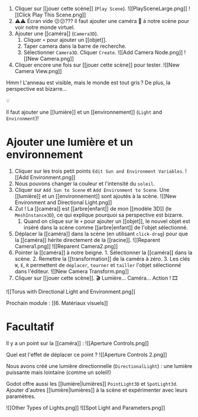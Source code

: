 1. Cliquer sur [[jouer cette scène]] (`Play Scene`).
	![[PlaySceneLarge.png]]
	![[Click Play This Scene.png]]
2. ⚠️⚠️ Écran vide 😕😕??? Il faut ajouter une caméra 🎥 à notre scène pour voir notre monde virtuel.
3. Ajouter une [[caméra]] (`Camera3D`).
	1. Cliquer `+` pour ajouter un [[objet]].
	2. Taper camera dans la barre de recherche.
	3. Sélectionner `Camera3D`. Cliquer `Create`.
		![[Add Camera Node.png]]
	![[New Camera.png]]
4. Cliquer encore une fois sur [[jouer cette scène]] pour tester.
	 ![[New Camera View.png]]

Hmm ! L'anneau est visible, mais le monde est tout gris ? De plus, la perspective est bizarre...

💡
 
Il faut ajouter une [[lumière]] et un [[environnement]] (`Light` and `Environment`)!

# Ajouter une lumière et un environnement

1. Cliquer sur les trois petit points `Edit Sun and Environment Variables`.
	![[Add Environment.png]]
2. Nous pouvons changer la couleur et l'intensité du `soleil`.
3. Cliquer sur `Add Sun to Scene` et `Add Environment to Scene`. Une [[lumière]] et un [[environnement]] sont ajoutés à la scène.
	![[New Environment and Directional Light.png]]
4. Zut ! La [[caméra]] est [[arbre|enfant]] de mon [[modèle 3D]] (le `MeshInstance3D`), ce qui explique pourquoi sa perspective est bizarre. 
	1. Quand on clique sur le `+` pour ajouter un [[objet]], le nouvel objet est inséré dans la scène comme [[arbre|enfant]] de l'objet sélectionné.
5. Déplacer la [[caméra]] dans la scène (en utilisant `click-drag`) pour que la [[caméra]] hérite directement de la [[racine]].
	![[Reparent Camera1.png]]
	![[Reparent Camera2.png]]
6. Pointer la [[caméra]] à notre beigne.
		1. Sélectionner la [[caméra]] dans la scène.
		2. Remettre la [[transformation]] de la caméra à zéro.
		3. Les clés `W`, `E`, `R` permettent de `déplacer`, `tourner` et `tailler` l'objet sélectionné dans l'éditeur.
		![[New Camera Transform.png]]
7. Cliquer sur [[jouer cette scène]]. 🎬 Lumière... Caméra... Action ! 🎞️

![[Torus with Directional Light and Environment.png]]

Prochain module : [[6. Matériaux visuels]]


# Facultatif

Il y a un point sur la [[caméra]] :
![[Aperture Controls.png]]

Quel est l'effet de déplacer ce point ?
![[Aperture Controls 2.png]]

Nous avons créé une lumière directionnelle (`DirectionalLight`) : une lumière puissante mais lointaine (comme un soleil!)

Godot offre aussi les [[lumière|lumières]] `PointLight3D` et `SpotLight3d`.  Ajouter d'autres [[lumière|lumières]] à la scène et expérimenter avec leurs paramètres.

![[Other Types of Lights.png]]
![[Spot Light and Parameters.png]]